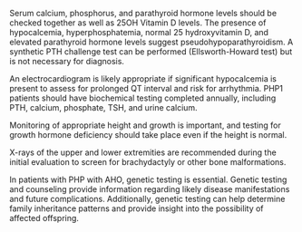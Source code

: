 Serum calcium, phosphorus, and parathyroid hormone levels should be checked together as well as 25OH Vitamin D levels. The presence of hypocalcemia, hyperphosphatemia, normal 25 hydroxyvitamin D, and elevated parathyroid hormone levels suggest pseudohypoparathyroidism. A synthetic PTH challenge test can be performed (Ellsworth-Howard test) but is not necessary for diagnosis.

An electrocardiogram is likely appropriate if significant hypocalcemia is present to assess for prolonged QT interval and risk for arrhythmia. PHP1 patients should have biochemical testing completed annually, including PTH, calcium, phosphate, TSH, and urine calcium.

Monitoring of appropriate height and growth is important, and testing for growth hormone deficiency should take place even if the height is normal.

X-rays of the upper and lower extremities are recommended during the initial evaluation to screen for brachydactyly or other bone malformations.

In patients with PHP with AHO, genetic testing is essential. Genetic testing and counseling provide information regarding likely disease manifestations and future complications. Additionally, genetic testing can help determine family inheritance patterns and provide insight into the possibility of affected offspring.
